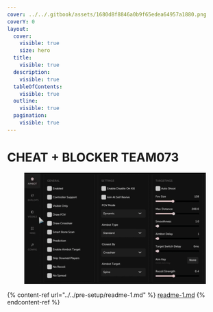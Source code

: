 ```yaml
---
cover: ../../.gitbook/assets/1680d8f8846a0b9f65edea64957a1880.png
coverY: 0
layout:
  cover:
    visible: true
    size: hero
  title:
    visible: true
  description:
    visible: true
  tableOfContents:
    visible: true
  outline:
    visible: true
  pagination:
    visible: true
---
```


# CHEAT + BLOCKER TEAM073

<figure><img src="../../.gitbook/assets/newinternalteam073.gif" alt=""><figcaption></figcaption></figure>

{% content-ref url="../../pre-setup/readme-1.md" %}
[readme-1.md](../../pre-setup/readme-1.md)
{% endcontent-ref %}
